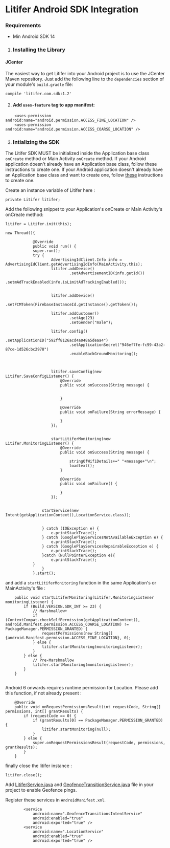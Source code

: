 # Litifer Android SDK Integration

### Requirements

* Min Android SDK 14

1. ### Installing the Library

#### JCenter

The easiest way to get Litifer into your Android project is to use the JCenter Maven repository. Just add the following line to the `dependencies` section of your module's `build.gradle` file:

```
compile 'litifer.com.sdk:1.2'
```

2. #### Add `uses-feature` tag to app manifest:

```
    <uses-permission android:name="android.permission.ACCESS_FINE_LOCATION" />
    <uses-permission android:name="android.permission.ACCESS_COARSE_LOCATION" />
```

3. ### Intializing the SDK
The Litifer SDK MUST be initialized inside the Application base class `onCreate` method or Main Activity `onCreate` method. If your Android application doesn't already have an Application base class, follow these instructions to create one.
If your Android application doesn't already have an Application base class and want to create one, follow [these](https://developer.android.com/reference/android/app/Application.html) instructions to create one.

Create an instance variable of Litifer here :
```
private Litifer litifer;
```

Add the following snippet to your Application's onCreate or Main Activity's onCreate method:

```
litifer = Litifer.init(this);

new Thread(){

            @Override
            public void run() {
            super.run();
            try {
                    AdvertisingIdClient.Info info = AdvertisingIdClient.getAdvertisingIdInfo(MainActivity.this);
                    litifer.addDevice()
                            .setAdvertisementID(info.getId())
                            .setmAdTrackEnabled(info.isLimitAdTrackingEnabled());


                    litifer.addDevice()
                            .setFCMToken(FirebaseInstanceId.getInstance().getToken());

                    litifer.addCustomer()
                            .setAge(23)
                            .setGender("male");

                    litifer.config()
                            .setApplicationID("592ff8126acd4a048a5deaa4")
                            .setApplicationSecret("946ef7fe-fc99-43a2-87ce-1d526cbc2978")
                            .enableBackGroundMonitoring();



                    litifer.saveConfig(new Litifer.SaveConfigListener() {
                        @Override
                        public void onSuccess(String message) {


                        }

                        @Override
                        public void onFailure(String errorMessage) {

                        }
                    });


                    startLitiferMonitoring(new Litifer.MonitoringListener() {
                        @Override
                        public void onSuccess(String message) {

                            stringOfWifiDetails+=" "+message+"\n";
                            loadtext();
                        }

                        @Override
                        public void onFailure() {

                        }
                    });


                startService(new Intent(getApplicationContext(),LocationService.class));


                } catch (IOException e) {
                    e.printStackTrace();
                } catch (GooglePlayServicesNotAvailableException e) {
                    e.printStackTrace();
                } catch (GooglePlayServicesRepairableException e) {
                    e.printStackTrace();
                }catch (NullPointerException e){
                    e.printStackTrace();
            }
                }
            }.start();

```

and add a `startLitiferMonitoring` function in the same Application's or MainActivity's file : 

```
    public void startLitiferMonitoring(Litifer.MonitoringListener monitoringListener) {
        if (Build.VERSION.SDK_INT >= 23) {
            // Marshmallow+
            if (ContextCompat.checkSelfPermission(getApplicationContext(), android.Manifest.permission.ACCESS_COARSE_LOCATION) != PackageManager.PERMISSION_GRANTED) {
                requestPermissions(new String[]{android.Manifest.permission.ACCESS_FINE_LOCATION}, 0);
            } else {
                litifer.startMonitoring(monitoringListener);
            }
        } else {
            // Pre-Marshmallow
            litifer.startMonitoring(monitoringListener);
        }
    }
    
 ```
 
Android 6 onwards requires runtime permission for Location.  Please add this function, if not already present :

```
    @Override
    public void onRequestPermissionsResult(int requestCode, String[] permissions, int[] grantResults) {
        if (requestCode == 0) {
            if (grantResults[0] == PackageManager.PERMISSION_GRANTED) {
                litifer.startMonitoring(null);
            }
        } else {
            super.onRequestPermissionsResult(requestCode, permissions, grantResults);
        }
    }
```


finally close the litifer instance :

```
litifer.close();
```

Add [LitiferService.java](https://github.com/kishlayk/LitiferAndroidSdk/blob/master/LocationService.java) and [GeofenceTransitionService.java](https://github.com/kishlayk/LitiferAndroidSdk/blob/master/GeofenceTransitionsIntentService.java) file in your project to enable Geofence pings.

Register these services in `AndroidManifest.xml`.

```
        <service
            android:name=".GeofenceTransitionsIntentService"
            android:enabled="true"
            android:exported="true" />
        <service
            android:name=".LocationService"
            android:enabled="true"
            android:exported="true" />
```




